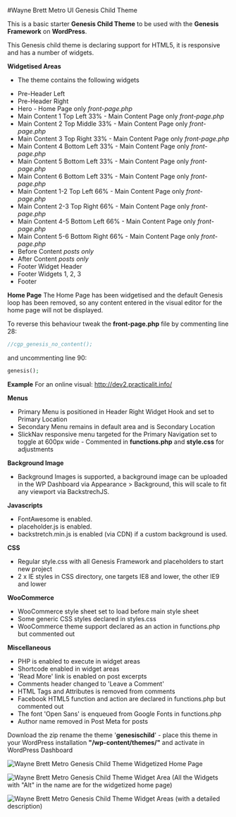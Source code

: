 #Wayne Brett Metro UI Genesis Child Theme

This is a basic starter **Genesis Child Theme** to be used with the **Genesis Framework** on **WordPress**.

This Genesis child theme is declaring support for HTML5, it is responsive and has a number of widgets.

**Widgetised Areas**
- The theme contains the following widgets
* Pre-Header Left
* Pre-Header Right
* Hero - Home Page only *front-page.php*
* Main Content 1 Top Left 33% - Main Content Page only *front-page.php*
* Main Content 2 Top Middle 33% - Main Content Page only *front-page.php*
* Main Content 3 Top Right 33% - Main Content Page only *front-page.php*
* Main Content 4 Bottom Left 33% - Main Content Page only *front-page.php*
* Main Content 5 Bottom Left 33% - Main Content Page only *front-page.php*
* Main Content 6 Bottom Left 33% - Main Content Page only *front-page.php*
* Main Content 1-2 Top Left 66% - Main Content Page only *front-page.php*
* Main Content 2-3 Top Right 66% - Main Content Page only *front-page.php*
* Main Content 4-5 Bottom Left 66% - Main Content Page only *front-page.php*
* Main Content 5-6 Bottom Right 66% - Main Content Page only *front-page.php*
* Before Content *posts only*
* After Content *posts only*
* Footer Widget Header
* Footer Widgets 1, 2, 3
* Footer

**Home Page**
The Home Page has been widgetised and the default Genesis loop has been removed, so any content entered in the visual editor for the home page will not be displayed.

To reverse this behaviour tweak the **front-page.php** file by commenting line 28:
```php
//cgp_genesis_no_content();
```

and uncommenting line 90:
```php
genesis();
```

**Example**
For an online visual:
http://dev2.practicalit.info/

**Menus**
- Primary Menu is positioned in Header Right Widget Hook and set to Primary Location
- Secondary Menu remains in default area and is Secondary Location
- SlickNav responsive menu targeted for the Primary Navigation set to toggle at 600px wide - Commented in **functions.php** and **style.css** for adjustments

**Background Image**
- Background Images is supported, a background image can be uploaded in the WP Dashboard via Appearance > Background, this will scale to fit any viewport via BackstrechJS.

**Javascripts**
- FontAwesome is enabled.
- placeholder.js is enabled.
- backstretch.min.js is enabled (via CDN) if a custom background is used.

**CSS**
- Regular style.css with all Genesis Framework and placeholders to start new project
- 2 x IE styles in CSS directory, one targets IE8 and lower, the other IE9 and lower

**WooCommerce**
- WooCommerce style sheet set to load before main style sheet
- Some generic CSS styles declared in styles.css
- WooCommerce theme support declared as an action in functions.php but commented out

**Miscellaneous**
- PHP is enabled to execute in widget areas
- Shortcode enabled in widget areas
- 'Read More' link is enabled on post excerpts
- Comments header changed to 'Leave a Comment'
- HTML Tags and Attributes is removed from comments
- Facebook HTML5 function and action are declared in functions.php but commented out
- The font 'Open Sans' is enqueued from Google Fonts in functions.php
- Author name removed in Post Meta for posts

Download the zip rename the theme '**genesischild**' - place this theme in your WordPress installation **"/wp-content/themes/"** and activate in WordPress Dashboard

![Wayne Brett Metro Genesis Child Theme Widgetized Home Page](http://waynebrett.com/wp-content/uploads/2014/08/widgets-metro-wayne-brett-child-theme-e1409177512869.png)

![Wayne Brett Metro Genesis Child Theme Widget Area (All the Widgets with "Alt" in the name are for the widgetized home page)](http://waynebrett.com/wp-content/uploads/2014/08/widgets-metro-wayne-brett-child-theme1.png)

![Wayne Brett Metro Genesis Child Theme Widget Areas (with a detailed description)](http://waynebrett.com/wp-content/uploads/2014/08/widgets-open-metro-wayne-brett-child-theme.png)
